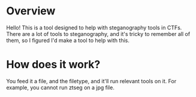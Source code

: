 # Overview
Hello! This is a tool designed to help with steganography tools in CTFs. There are a lot of tools to steganography, and it's tricky to remember all of them, so I figured I'd make a tool to help with this.

# How does it work?
You feed it a file, and the filetype, and it'll run relevant tools on it. For example, you cannot run ztseg on a jpg file.